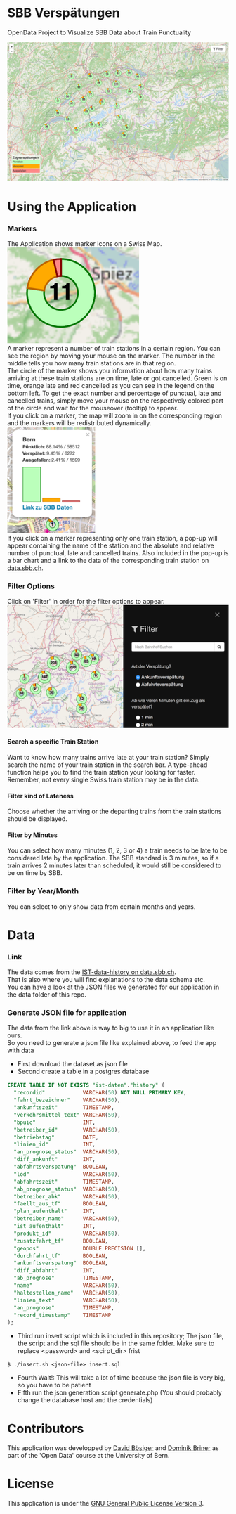 # SBB Verspätungen
OpenData Project to Visualize SBB Data about Train Punctuality

![Failed to load image.](/ressources/fullMap.png "SBB Verspätungen")

# Using the Application
### Markers
The Application shows marker icons on a Swiss Map.  
<img src="/ressources/markerCluster.png" width="300">  
A marker represent a number of train stations in a certain region. You can see the region by moving your mouse on the 
marker. The number in the middle tells you how many train stations are in that region.   
The circle of the marker shows you information about how many trains arriving at these train stations are on time, late 
or got cancelled. Green is on time, orange late and red cancelled as you can see in the legend on the bottom left. To 
get the exact number and percentage of punctual, late and cancelled trains, simply move your mouse on the respectively 
colored part of the circle and wait for the mouseover (tooltip) to appear.   
If you click on a marker, the map will zoom in on the corresponding region and the markers will be redistributed 
dynamically.  
<img src="/ressources/popUp.png" width="200">  
If you click on a marker representing only one train station, a pop-up will appear containing the name of 
the station and the absolute and relative number of punctual, late and cancelled trains. Also included in the pop-up is 
a bar chart and a link to the data of the corresponding train station on 
[data.sbb.ch](https://data.sbb.ch/explore/dataset/ist-data-history/).
 
### Filter Options
Click on 'Filter' in order for the filter options to appear.  
<img src="/ressources/filter.png" width="600">   
#### Search a specific Train Station
Want to know how many trains arrive late at your train station? Simply search the name of your train station in the 
search bar. A type-ahead function helps you to find the train station your looking for faster.  
Remember, not every single Swiss train station may be in the data.  
#### Filter kind of Lateness
Choose whether the arriving or the departing trains from the train stations should be displayed.  
#### Filter by Minutes
You can select how many minutes (1, 2, 3 or 4) a train needs to be late to be considered late by the application. The 
SBB standard is 3 minutes, so if a train arrives 2 minutes later than scheduled, it would still be considered to be on 
time by SBB.
### Filter by Year/Month
You can select to only show data from certain months and years.

# Data
### Link
The data comes from the [IST-data-history on data.sbb.ch](https://data.sbb.ch/explore/dataset/ist-data-history/).  
That is also where you will find explanations to the data schema etc.  
You can have a look at the JSON files we generated for our application in the data folder of this repo.  
### Generate JSON file for application
The data from the link above is way to big to use it in an application like ours.  
So you need to generate a json file like explained above, to feed the app with data
 - First download the dataset as json file  
 - Second create a table in a postgres database  

```sql
CREATE TABLE IF NOT EXISTS "ist-daten"."history" (
  "recordid"            VARCHAR(50) NOT NULL PRIMARY KEY,
  "fahrt_bezeichner"    VARCHAR(50),
  "ankunftszeit"        TIMESTAMP,
  "verkehrsmittel_text" VARCHAR(50),
  "bpuic"               INT,
  "betreiber_id"        VARCHAR(50),
  "betriebstag"         DATE,
  "linien_id"           INT,
  "an_prognose_status"  VARCHAR(50),
  "diff_ankunft"        INT,
  "abfahrtsverspatung"  BOOLEAN,
  "lod"                 VARCHAR(50),
  "abfahrtszeit"        TIMESTAMP,
  "ab_prognose_status"  VARCHAR(50),
  "betreiber_abk"       VARCHAR(50),
  "faellt_aus_tf"       BOOLEAN,
  "plan_aufenthalt"     INT,
  "betreiber_name"      VARCHAR(50),
  "ist_aufenthalt"      INT,
  "produkt_id"          VARCHAR(50),
  "zusatzfahrt_tf"      BOOLEAN,
  "geopos"              DOUBLE PRECISION [],
  "durchfahrt_tf"       BOOLEAN,
  "ankunftsverspatung"  BOOLEAN,
  "diff_abfahrt"        INT,
  "ab_prognose"         TIMESTAMP,
  "name"                VARCHAR(50),
  "haltestellen_name"   VARCHAR(50),
  "linien_text"         VARCHAR(50),
  "an_prognose"         TIMESTAMP,
  "record_timestamp"    TIMESTAMP
);
```
- Third run insert script which is included in this repository; The json file, the script and the sql file should be in the same folder. Make sure to replace \<password> and <scirpt_dir> frist
```
$ ./insert.sh <json-file> insert.sql
```
- Fourth Wait!: This will take a lot of time because the json file is very big, so you have to be patient
- Fifth run the json generation script generate.php (You should probably change the database host and the credentials)

# Contributors
This application was developped by [David Bösiger](https://github.com/daveb17117) and [Dominik Briner](https://github.com/dombriner) as part of the 'Open Data' course at the University of 
Bern.  

# License
This application is under the [GNU General Public License Version 3](LICENSE.md).

